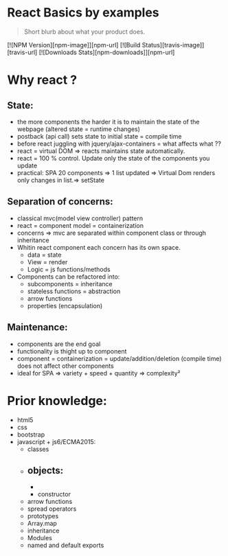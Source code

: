 # React Basics by examples
> Short blurb about what your product does.

[![NPM Version][npm-image]][npm-url]
[![Build Status][travis-image]][travis-url]
[![Downloads Stats][npm-downloads]][npm-url]

# Why react ? 
 
 ## State:
 - the more components the harder it is to maintain the state of the webpage (altered state = runtime changes)
 - postback (api call) sets state to initial state = compile time
 - before react juggling with jquery/ajax-containers = what affects what ??
 - react = virtual DOM => reacts maintains state automatically. 
 - react = 100 % control. Update only the state of the components you update
 - practical: SPA 20 components => 1 list updated => Virtual Dom renders only changes in list.=> setState


 ## Separation of concerns: 
 - classical mvc(model view controller) pattern 
 - react = component model = containerization
 - concerns => mvc are separated within component class or through inheritance
 - Whitin react component each concern has its own space.  
    - data = state
    - View = render 
    - Logic = js functions/methods 
-  Components can be refactored into:
     - subcomponents = inheritance
     - stateless functions = abstraction 
     - arrow functions
     - properties (encapsulation) 


 ## Maintenance:
 - components are the end goal 
 - functionality is thight up to component
 - component = containerization = update/addition/deletion (compile time) does not affect other components
 - ideal for SPA => variety + speed + quantity => complexity²
 

# Prior knowledge:
 - html5
 - css
 - bootstrap
 - javascript + js6/ECMA2015:
    - classes
    - objects:
        -
        - 
        - constructor 
    - arrow functions
    - spread operators
    - prototypes
    - Array.map
    - inheritance
    - Modules
    - named and default exports

